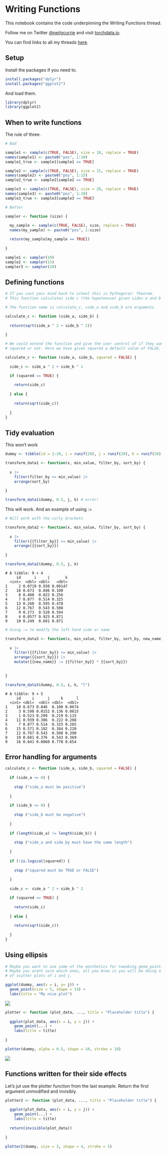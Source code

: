 Writing Functions
================

This notebook contains the code underpinning the Writing Functions
thread.

Follow me on Twitter [@neilgcurrie](twitter.com/neilgcurrie) and visit
[torchdata.io](https://www.torchdata.io).

You can find links to all my threads
[here](https://github.com/neilcuz/threads).

## Setup

Install the packages if you need to.

``` r
install.packages("dplyr")
install.packages("ggplot2")
```

And load them.

``` r
library(dplyr)
library(ggplot2)
```

## When to write functions

The rule of three.

``` r
# Bad

sample1 <- sample(c(TRUE, FALSE), size = 10, replace = TRUE)
names(sample1) <- paste0("pos", 1:10)
sample1_true <- sample1[sample1 == TRUE]

sample2 <- sample(c(TRUE, FALSE), size = 15, replace = TRUE)
names(sample2) <- paste0("pos", 1:15)
sample2_true <- sample2[sample2 == TRUE]

sample3 <- sample(c(TRUE, FALSE), size = 20, replace = TRUE)
names(sample3) <- paste0("pos", 1:20)
sample3_true <- sample3[sample3 == TRUE]

# Better

sampler <- function (size) {
  
  my_sample <- sample(c(TRUE, FALSE), size, replace = TRUE)
  names(my_sample) <- paste0("pos", 1:size)

  return(my_sample[my_sample == TRUE])
  
}

sample1 <- sampler(10)
sample2 <- sampler(15)
sampler3 <- sampler(20)
```

## Defining functions

``` r
# If you cast your mind back to school this is Pythagoras' Theorem. 
# This function calculates side c (the hypotenuse) given sides a and b of a triangle

# The function name is calculate_c, side_a and side_b are arguments

calculate_c <- function (side_a, side_b) {
  
  return(sqrt(side_a ^ 2 + side_b ^ 2))
  
}

# We could extend the function and give the user control of if they want c
# squared or not. Here we have given squared a default value of FALSE.

calculate_c <- function (side_a, side_b, squared = FALSE) {
  
  side_c <- side_a ^ 2 + side_b ^ 2

  if (squared == TRUE) {
    
    return(side_c)
    
  } else {
    
    return(sqrt(side_c))
    
  }
}
```

## Tidy evaluation

This won’t work

``` r
dummy <- tibble(id = 1:20, i = runif(20), j = runif(20), k = runif(20))

transform_data1 <- function(x, min_value, filter_by, sort_by) {
  
  x |> 
    filter(filter_by >= min_value) |> 
    arrange(sort_by) 
  
}
```

``` r
transform_data1(dummy, 0.5, j, k) # error!
```

This will work. And an example of using :=

``` r
# Will work with the curly brackets

transform_data2 <- function(x, min_value, filter_by, sort_by) {
  
  x |> 
    filter({{filter_by}} >= min_value) |> 
    arrange({{sort_by}}) 
  
}

transform_data2(dummy, 0.5, j, k)
```

    # A tibble: 9 × 4
         id      i     j       k
      <int>  <dbl> <dbl>   <dbl>
    1     2 0.0719 0.930 0.00147
    2    18 0.673  0.846 0.100  
    3     8 0.488  0.822 0.256  
    4     7 0.877  0.514 0.325  
    5    13 0.260  0.595 0.478  
    6    12 0.767  0.543 0.508  
    7     9 0.273  0.520 0.594  
    8     4 0.0577 0.925 0.871  
    9    10 0.249  0.601 0.871  

``` r
# Using := to modify the left hand side or name

transform_data3 <- function(x, min_value, filter_by, sort_by, new_name) {
  
  x |> 
    filter({{filter_by}} >= min_value) |> 
    arrange({{sort_by}}) |> 
    mutate({{new_name}} := {{filter_by}} * {{sort_by}})
    
  
}

transform_data3(dummy, 0.5, i, k, "l")
```

    # A tibble: 9 × 5
         id     i      j     k      l
      <int> <dbl>  <dbl> <dbl>  <dbl>
    1    18 0.673 0.846  0.100 0.0674
    2     3 0.598 0.0152 0.136 0.0815
    3     1 0.523 0.299  0.219 0.115 
    4    11 0.939 0.306  0.222 0.208 
    5     7 0.877 0.514  0.325 0.285 
    6    15 0.571 0.102  0.384 0.220 
    7    12 0.767 0.543  0.508 0.390 
    8    19 0.681 0.376  0.543 0.369 
    9    16 0.841 0.0860 0.778 0.654 

## Error handling for arguments

``` r
calculate_c <- function (side_a, side_b, squared = FALSE) {
  
  if (side_a <= 0) {
    
    stop ("side_a must be positive")
    
  }
  
  if (side_b <= 0) {
    
    stop ("side_b must be negative")
    
  }
  
  if (length(side_a) != length(side_b)) {
    
    stop ("side_a and side_by must have the same length")
    
  }
  
  if (!is.logical(squared)) {
    
    stop ("squared must be TRUE or FALSE")
    
  }
  
  side_c <- side_a ^ 2 + side_b ^ 2

  if (squared == TRUE) {
    
    return(side_c)
    
  } else {
    
    return(sqrt(side_c))
    
  }
}
```

## Using ellipsis

``` r
# Maybe you want to use some of the aesthetics for tweaking geom_point.
# Maybe you arent sure which ones, all you know is you will be doing a bunch
# of scatter plots of i and j.

ggplot(dummy, aes(x = i, y= j)) +
  geom_point(size = 5, shape = 14) +
  labs(title = "My nice plot")
```

![](writing-functions_files/figure-gfm/unnamed-chunk-9-1.png)

``` r
plotter <- function (plot_data, ..., title = "Placeholder title") {
  
  ggplot(plot_data, aes(x = i, y = j)) +
    geom_point(...) +
    labs(title = title)
  
}

plotter(dummy, alpha = 0.5, shape = 10, stroke = 10)
```

![](writing-functions_files/figure-gfm/unnamed-chunk-9-2.png)

## Functions written for their side effects

Let’s jut use the plotter function from the last example. Return the
first argument unmodified and invisibly.

``` r
plotter2 <- function (plot_data, ..., title = "Placeholder title") {
  
  ggplot(plot_data, aes(x = i, y = j)) +
    geom_point(...) +
    labs(title = title)
  
  return(invisible(plot_data))
  
}

plotter2(dummy, size = 3, shape = 4, stroke = 5)
```
